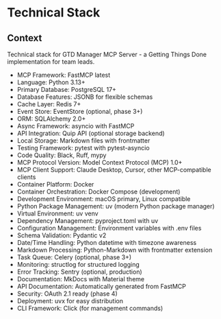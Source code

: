 # Technical Stack

## Context

Technical stack for GTD Manager MCP Server - a Getting Things Done implementation for team leads.

- MCP Framework: FastMCP latest
- Language: Python 3.13+
- Primary Database: PostgreSQL 17+
- Database Features: JSONB for flexible schemas
- Cache Layer: Redis 7+
- Event Store: EventStore (optional, phase 3+)
- ORM: SQLAlchemy 2.0+
- Async Framework: asyncio with FastMCP
- API Integration: Quip API (optional storage backend)
- Local Storage: Markdown files with frontmatter
- Testing Framework: pytest with pytest-asyncio
- Code Quality: Black, Ruff, mypy
- MCP Protocol Version: Model Context Protocol (MCP) 1.0+
- MCP Client Support: Claude Desktop, Cursor, other MCP-compatible clients
- Container Platform: Docker
- Container Orchestration: Docker Compose (development)
- Development Environment: macOS primary, Linux compatible
- Python Package Management: uv (modern Python package manager)
- Virtual Environment: uv venv
- Dependency Management: pyproject.toml with uv
- Configuration Management: Environment variables with .env files
- Schema Validation: Pydantic v2
- Date/Time Handling: Python datetime with timezone awareness
- Markdown Processing: Python-Markdown with frontmatter extension
- Task Queue: Celery (optional, phase 3+)
- Monitoring: structlog for structured logging
- Error Tracking: Sentry (optional, production)
- Documentation: MkDocs with Material theme
- API Documentation: Automatically generated from FastMCP
- Security: OAuth 2.1 ready (phase 4)
- Deployment: uvx for easy distribution
- CLI Framework: Click (for management commands)